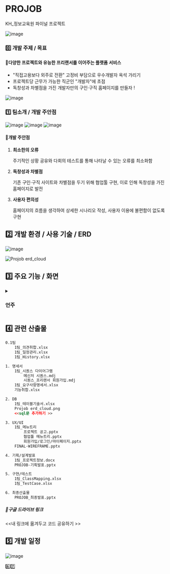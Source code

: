 
# PROJOB
KH_정보교육원 파이널 프로젝트

![image](https://user-images.githubusercontent.com/92707182/181875397-36a54d8c-361e-4533-8ecf-feb44a7baaad.png)

### 0️⃣ 개발 주제 / 목표


#### 📖다양한 프로젝트와 유능한 프리랜서를 이어주는 플랫폼 서비스

- "직접고용보다 외주로 전환" 고정비 부담으로 우수개발자 옥석 가리기
- 프로젝트당 근무가 가능한 직군인 "개발자"에 초점
- 독창성과 차별점을 가진 개발자만의 구인·구직 홈페이지를 만들자 ! 



![image](https://user-images.githubusercontent.com/92707182/181875443-e9c4172a-8042-4e2b-b31d-b5eee6b05a81.png)



### 1️⃣ 팀소개 / 개발 주안점
![image](https://user-images.githubusercontent.com/92707182/181875432-49ba300d-6020-4341-8535-7695292d28cd.png)
![image](https://user-images.githubusercontent.com/92707182/181875458-621c6f5e-92d6-41cf-89a4-3d7794e63712.png)
![image](https://user-images.githubusercontent.com/92707182/181875462-d2eaca6a-fa37-4dfd-8736-96ecdfc1d9aa.png)


#### 🔎개발 주안점

1. **최소한의 오류**

   주기적인 상황 공유와 다회의 테스트를 통해 나타날 수 있는 오류를 최소화함

2. **독창성과 차별점**

   기존 구인·구직 사이트와 차별점을 두기 위해 협업툴 구현, 이로 인해 독창성을 가진 홈페이지로 발전

3. **사용자 편의성**

   홈페이지의 흐름을 생각하여 상세한 시나리오 작성, 사용자 이용에 불편함이 없도록 구현

   

## 2️⃣ 개발 환경 / 사용 기술 / ERD

![image](https://user-images.githubusercontent.com/92707182/181875470-8c9507b4-28d8-4c50-bf59-6f31f325b428.png)


![Projob erd_cloud](https://user-images.githubusercontent.com/92707182/181875815-7795b9e3-f1fc-4c37-bd15-421245d170cb.png)



## 3️⃣ 주요 기능 / 화면

<details>
<summary><h3>언주</h3></summary>
	<div markdown="1">
	<p>메인</p>
	<img src="https://user-images.githubusercontent.com/92707182/181916709-3a0e3bd7-ed25-4c55-a583-a611c45ffbb0.gif">
	<p>메인-메뉴클릭</p>
	<img src="https://user-images.githubusercontent.com/92707182/181916760-5225deea-024e-4f4b-945b-7a46cc5e27e9.gif">
	<p>회원가입</p>
	<img src="https://user-images.githubusercontent.com/92707182/181916734-46d51f3f-f14a-44c5-a53f-8b5756ae9114.gif">
	<p>아이디찾기</p>
	<img src="https://user-images.githubusercontent.com/92707182/181916741-e39716fa-0faa-42c0-816f-1853accb5522.gif">
	<p>비밀번호찾기</p>
	<img src="https://user-images.githubusercontent.com/92707182/181916744-ef2056fe-2c72-4f8e-a110-a257f032ef1f.gif">
	<p>로그인승인회원</p>
	<img src="https://user-images.githubusercontent.com/92707182/181916748-81c10960-2403-4b6e-a5f0-54ba987df8de.gif">
	<p>로그인미승인회원</p>
	<img src="https://user-images.githubusercontent.com/92707182/181916751-07065bae-b14f-4605-8974-706246b2a94f.gif">
	<p>정보수정</p>
	<img src="https://user-images.githubusercontent.com/92707182/181916769-dd4a3c35-235a-480d-bbef-16397184e547.gif">
	<p>이력서작성1</p>
	<img src="https://user-images.githubusercontent.com/92707182/181916778-37bbc50d-1d41-4998-bef0-6b96871978cb.gif">
	<p>이력서작성2</p>
	<img src="https://user-images.githubusercontent.com/92707182/181916782-0de4e363-07be-40f3-9ac4-582e6f1986b5.gif">
	<p>이력서수정</p>
	<img src="https://user-images.githubusercontent.com/92707182/181916786-0c8f3d2c-f7bf-4fda-9ec3-1017dbd3faa8.gif">
	<p>이력서삭제</p>
	<img src="https://user-images.githubusercontent.com/92707182/181916790-972158f3-6a70-41ff-9a92-332f48bb8a9c.gif">
	<p>프로젝트등록</p>
	<img src="https://user-images.githubusercontent.com/92707182/181916798-1f194c1a-6fca-4554-a296-271dc86238da.gif">
	<p>프로젝트삭제</p>
	<img src="https://user-images.githubusercontent.com/92707182/181916804-3227ccde-42b0-4217-9c57-556601c16312.gif">
	<p>프로젝트신청</p>
	<img src="https://user-images.githubusercontent.com/92707182/181916838-389427b8-2556-44f5-ac7b-67e4cc150514.gif">
	<p>프로젝트선정</p>
	<img src="https://user-images.githubusercontent.com/92707182/181916808-7f7c898d-85fc-4d3c-be9e-90668e6d5dcd.gif">
	<p>관리자로그인-메인</p>
	<img src="https://user-images.githubusercontent.com/92707182/181916817-9a8a6a81-eab1-4047-8b26-73b9b6bd9689.gif">
	<p>관리자 회원승인</p>
	<img src="https://user-images.githubusercontent.com/92707182/181916820-b1b1f629-ead9-40e5-b880-82c8628ece60.gif">
	<p>관리자 프로젝트승인</p>
	<img src="https://user-images.githubusercontent.com/92707182/181916824-c95ba6d4-89a1-41e3-86da-4aba924649b9.gif">
	<p>관리자 회원검색</p>
	<img src="https://user-images.githubusercontent.com/92707182/181916827-4bc089ed-5303-488c-ab65-4b27825d3017.gif">
</div>

<summary><h3>재우</h3></summary>
	<div markdown="1">
	<p>메신저 메인페이지</p>
	<img src="https://user-images.githubusercontent.com/95215865/182032197-398c8640-f171-4d7b-9e61-6b15cef54727.gif">
	<p>메신저 메세지 수신/발신</p>
	<img src="https://user-images.githubusercontent.com/95215865/182032381-03b7d983-59cf-4082-b5b9-e1ad50b5ebd9.gif">
	<p>메신저 대화방 생성</p>
	<img src="https://user-images.githubusercontent.com/95215865/182032402-0b3e665f-7417-4587-b53c-e255a01da86b.gif">
	<p>메신저 대화방 초대</p>
	<img src="https://user-images.githubusercontent.com/95215865/182032428-789c191a-eb0f-4a1d-9786-b3b533c8100f.gif">
	<p>메신저 대화방 나가기</p>
	<img src="https://user-images.githubusercontent.com/95215865/182032443-283cec38-f06f-4d85-9022-0c03b7602043.gif">
	<p>메신저 대화방 참가자 목록</p>
	<img src="https://user-images.githubusercontent.com/95215865/182032458-3ca7e43a-787a-4850-9237-1df237128b2a.gif">
	<p>파일공유 메인페이지</p>
	<img src="https://user-images.githubusercontent.com/95215865/182032475-cb591e8d-6841-42d4-ae5d-4e557fc74fc6.gif">
	<p>파일공유 파일등록</p>
	<img src="https://user-images.githubusercontent.com/95215865/182032490-3077b664-fa7e-426b-a793-1de5c3d22133.gif">
	<p>파일공유 리스트 삭제</p>
	<img src="https://user-images.githubusercontent.com/95215865/182032499-87500cd5-aa84-4215-91b2-63af8d68170a.gif">
	<p>파일공유 리스트 검색</p>
	<img src="https://user-images.githubusercontent.com/95215865/182032508-ca245702-67c2-48f2-9a9c-d47d65027f85.gif">
	<p>파일공유 파일 다운로드</p>
	<img src="https://user-images.githubusercontent.com/95215865/182032520-16b92ddb-e23f-4438-a884-b88f3eb65b17.gif">
</div>

</details>


## 4️⃣  관련 산출물

```html
0.1팀
	1팀_의견취합.xlsx
	1팀_일정관리.xlsx
	1팀_History.xlsx

1. 명세서
	1팀_시퀀스 다이어그램
		메신저 시퀀스.mdj
		시퀀스_프리랜서 회원가입.mdj
	1팀_요구사항명세서.xlsx
	기능취합.xlsx

2. DB
	1팀_테이블기술서.xlsx
	Projob erd_cloud.png
	<<sql문 추가하기 >>

3. UX/UI
	1팀_메뉴트리
		프로젝트 공고.pptx
		협업툴 메뉴트리.pptx
		회원가입/로그인/마이페이지.pptx
	FINAL-WIREFRAME.pptx

4. 기획/설계발표
	1팀_프로젝트정보.docx
	PROJOB-기획발표.pptx

5. 구현/테스트
	1팀_ClassMapping.xlsx
	1팀_TestCase.xlsx

6. 최종산출물
	PROJOB_최종발표.pptx
```

##### 💾구글 드라이브 링크

<<내 링크에 옮겨두고 코드 공유하기 >>


## 5️⃣ 개발 일정
![image](https://user-images.githubusercontent.com/92707182/181875548-6feb856a-3624-45af-80da-b0128368cc53.png)


6️⃣7️⃣

